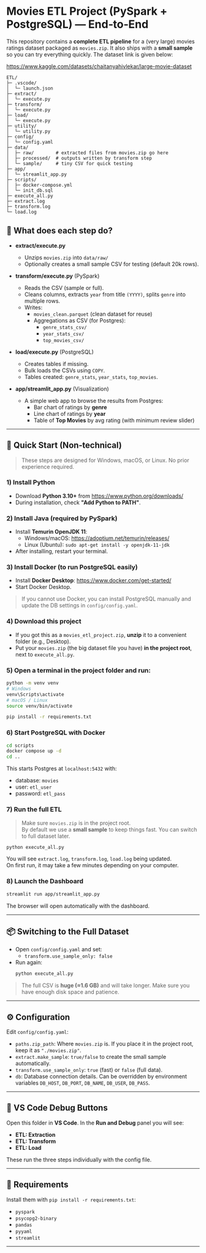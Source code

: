 # Movies ETL Project (PySpark + PostgreSQL) — End‑to‑End

This repository contains a **complete ETL pipeline** for a (very large) movies ratings dataset packaged as `movies.zip`. It also ships with a **small sample** so you can try everything quickly. The dataset link is given below:

https://www.kaggle.com/datasets/chaitanyahivlekar/large-movie-dataset

```
ETL/
├─ .vscode/
│  └─ launch.json
├─ extract/
│  └─ execute.py
├─ transform/
│  └─ execute.py
├─ load/
│  └─ execute.py
├─ utility/
│  └─ utility.py
├─ config/
│  └─ config.yaml
├─ data/
│  ├─ raw/        # extracted files from movies.zip go here
│  ├─ processed/  # outputs written by transform step
│  └─ sample/     # tiny CSV for quick testing
├─ app/
│  └─ streamlit_app.py
├─ scripts/
│  ├─ docker-compose.yml
│  └─ init_db.sql
├─ execute_all.py
├─ extract.log
├─ transform.log
└─ load.log
```

## 🧩 What does each step do?

- **extract/execute.py**
  - Unzips `movies.zip` into `data/raw/`
  - Optionally creates a small sample CSV for testing (default 20k rows).

- **transform/execute.py** (PySpark)
  - Reads the CSV (sample or full).
  - Cleans columns, extracts `year` from title `(YYYY)`, splits `genre` into multiple rows.
  - Writes:
    - `movies_clean.parquet` (clean dataset for reuse)
    - Aggregations as CSV (for Postgres):
      - `genre_stats_csv/`
      - `year_stats_csv/`
      - `top_movies_csv/`

- **load/execute.py** (PostgreSQL)
  - Creates tables if missing.
  - Bulk loads the CSVs using `COPY`.
  - Tables created: `genre_stats`, `year_stats`, `top_movies`.

- **app/streamlit_app.py** (Visualization)
  - A simple web app to browse the results from Postgres:
    - Bar chart of ratings by **genre**
    - Line chart of ratings by **year**
    - Table of **Top Movies** by avg rating (with minimum review slider)

---

## 🚀 Quick Start (Non‑technical)

> These steps are designed for Windows, macOS, or Linux. No prior experience required.

### 1) Install Python

- Download **Python 3.10+** from https://www.python.org/downloads/  
- During installation, check **"Add Python to PATH"**.

### 2) Install Java (required by PySpark)

- Install **Temurin OpenJDK 11**:
  - Windows/macOS: https://adoptium.net/temurin/releases/
  - Linux (Ubuntu): `sudo apt-get install -y openjdk-11-jdk`
- After installing, restart your terminal.

### 3) Install Docker (to run PostgreSQL easily)

- Install **Docker Desktop**: https://www.docker.com/get-started/
- Start Docker Desktop.

> If you cannot use Docker, you can install PostgreSQL manually and update the DB settings in `config/config.yaml`.

### 4) Download this project

- If you got this as a `movies_etl_project.zip`, **unzip** it to a convenient folder (e.g., Desktop).  
- Put your `movies.zip` (the big dataset file you have) **in the project root**, next to `execute_all.py`.

### 5) Open a terminal in the project folder and run:

```bash
python -m venv venv
# Windows
venv\Scripts\activate
# macOS / Linux
source venv/bin/activate

pip install -r requirements.txt
```

### 6) Start PostgreSQL with Docker

```bash
cd scripts
docker compose up -d
cd ..
```

This starts Postgres at `localhost:5432` with:
- database: `movies`
- user: `etl_user`
- password: `etl_pass`

### 7) Run the full ETL

> Make sure `movies.zip` is in the project root.  
> By default we use a **small sample** to keep things fast. You can switch to full dataset later.

```bash
python execute_all.py
```

You will see `extract.log`, `transform.log`, `load.log` being updated.  
On first run, it may take a few minutes depending on your computer.

### 8) Launch the Dashboard

```bash
streamlit run app/streamlit_app.py
```
The browser will open automatically with the dashboard.

---

## 📦 Switching to the Full Dataset

- Open `config/config.yaml` and set:
  - `transform.use_sample_only: false`
- Run again:
  ```bash
  python execute_all.py
  ```

> The full CSV is **huge (≈1.6 GB)** and will take longer. Make sure you have enough disk space and patience.

---

## ⚙️ Configuration

Edit `config/config.yaml`:

- `paths.zip_path`: Where `movies.zip` is. If you place it in the project root, keep it as `"./movies.zip"`.
- `extract.make_sample`: `true/false` to create the small sample automatically.
- `transform.use_sample_only`: `true` (fast) or `false` (full data).
- `db`: Database connection details. Can be overridden by environment variables `DB_HOST`, `DB_PORT`, `DB_NAME`, `DB_USER`, `DB_PASS`.

---

## 🧪 VS Code Debug Buttons

Open this folder in **VS Code**. In the **Run and Debug** panel you will see:

- **ETL: Extraction**
- **ETL: Transform**
- **ETL: Load**

These run the three steps individually with the config file.

---

## 🧰 Requirements

Install them with `pip install -r requirements.txt`:

- `pyspark`
- `psycopg2-binary`
- `pandas`
- `pyyaml`
- `streamlit`

---

